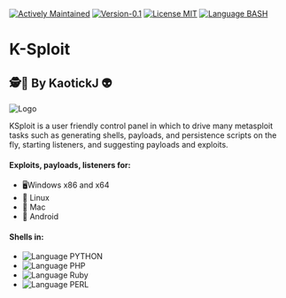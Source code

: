 [![Actively Maintained](https://img.shields.io/badge/Maintenance%20Level-Actively%20Maintained-green.svg)](https://gist.github.com/cheerfulstoic/d107229326a01ff0f333a1d3476e068d) [![Version-0.1](https://img.shields.io/badge/Version-0.1-green)](https://img.shields.io/badge/Version-0.1-green) [![License MIT](https://img.shields.io/badge/License-MIT-blue)](https://github.com/kaotickj/DigEm/blob/main/LICENSE) [![Language BASH](https://img.shields.io/badge/Language-BASH-red)](https://www.gnu.org/software/bash/)
# K-Sploit
## 🕵🔎 By KaotickJ 👽 

![Logo](https://kdgwebsolutions.com/assets/img/ksploit.png)

KSploit is a user friendly control panel in which to drive many metasploit tasks such as generating shells, payloads, and persistence scripts on the fly, starting listeners, and suggesting payloads and exploits.
#### Exploits, payloads, listeners for:
* 🖥Windows x86 and x64
* 🐧 Linux
* 🍎 Mac
* 🤖 Android
 
#### Shells in:
* ![Language PYTHON](https://img.shields.io/badge/Python-red)
* ![Language PHP](https://img.shields.io/badge/PHP%208-red)
* ![Language Ruby](https://img.shields.io/badge/Ruby-red)
* ![Language PERL](https://img.shields.io/badge/Perl-red)
 


 